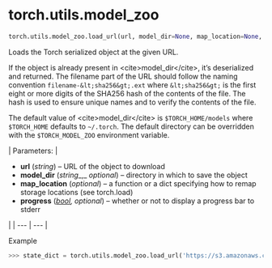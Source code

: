 

# torch.utils.model_zoo

```py
torch.utils.model_zoo.load_url(url, model_dir=None, map_location=None, progress=True)
```

Loads the Torch serialized object at the given URL.

If the object is already present in &lt;cite&gt;model_dir&lt;/cite&gt;, it’s deserialized and returned. The filename part of the URL should follow the naming convention `filename-&lt;sha256&gt;.ext` where `&lt;sha256&gt;` is the first eight or more digits of the SHA256 hash of the contents of the file. The hash is used to ensure unique names and to verify the contents of the file.

The default value of &lt;cite&gt;model_dir&lt;/cite&gt; is `$TORCH_HOME/models` where `$TORCH_HOME` defaults to `~/.torch`. The default directory can be overridden with the `$TORCH_MODEL_ZOO` environment variable.

| Parameters: | 

*   **url** (_string_) – URL of the object to download
*   **model_dir** (_string__,_ _optional_) – directory in which to save the object
*   **map_location** (_optional_) – a function or a dict specifying how to remap storage locations (see torch.load)
*   **progress** ([_bool_](https://docs.python.org/3/library/functions.html#bool "(in Python v3.7)")_,_ _optional_) – whether or not to display a progress bar to stderr

 |
| --- | --- |

Example

```py
>>> state_dict = torch.utils.model_zoo.load_url('https://s3.amazonaws.com/pytorch/models/resnet18-5c106cde.pth')

```

